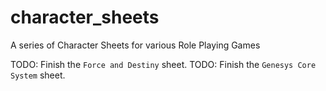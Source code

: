 # character_sheets
A series of Character Sheets for various Role Playing Games

TODO: Finish the `Force and Destiny` sheet.
TODO: Finish the `Genesys Core System` sheet.